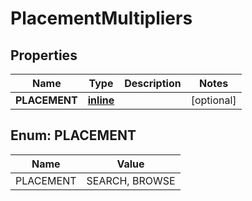 
# PlacementMultipliers

## Properties
| Name | Type | Description | Notes |
| ------------ | ------------- | ------------- | ------------- |
| **PLACEMENT** | [**inline**](#PLACEMENT) |  |  [optional] |


<a id="PLACEMENT"></a>
## Enum: PLACEMENT
| Name | Value |
| ---- | ----- |
| PLACEMENT | SEARCH, BROWSE |



